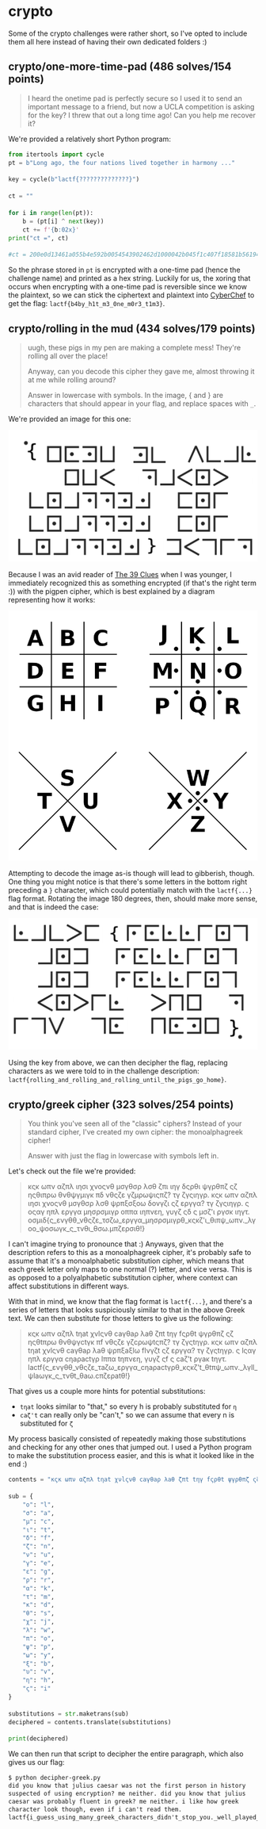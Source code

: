 # crypto

Some of the crypto challenges were rather short, so I've opted to include them all here instead of having their own dedicated folders :)

## crypto/one-more-time-pad (486 solves/154 points)

> I heard the onetime pad is perfectly secure so I used it to send an important message to a friend, but now a UCLA competition is asking for the key? I threw that out a long time ago! Can you help me recover it?

We're provided a relatively short Python program:

```python
from itertools import cycle
pt = b"Long ago, the four nations lived together in harmony ..."

key = cycle(b"lactf{??????????????}")

ct = ""

for i in range(len(pt)):
    b = (pt[i] ^ next(key))
    ct += f'{b:02x}'
print("ct =", ct)

#ct = 200e0d13461a055b4e592b0054543902462d1000042b045f1c407f18581b56194c150c13030f0a5110593606111c3e1f5e305e174571431e
```

So the phrase stored in `pt` is encrypted with a one-time pad (hence the challenge name) and printed as a hex string.
Luckily for us, the xoring that occurs when encrypting with a one-time pad is reversible since we know the plaintext, so we can stick the ciphertext and plaintext into [CyberChef](<https://gchq.github.io/CyberChef/#recipe=From_Hex('Auto')XOR(%7B'option':'Latin1','string':'Long%20ago,%20the%20four%20nations%20lived%20together%20in%20harmony%20...'%7D,'Standard',false)&input=MjAwZTBkMTM0NjFhMDU1YjRlNTkyYjAwNTQ1NDM5MDI0NjJkMTAwMDA0MmIwNDVmMWM0MDdmMTg1ODFiNTYxOTRjMTUwYzEzMDMwZjBhNTExMDU5MzYwNjExMWMzZTFmNWUzMDVlMTc0NTcxNDMxZQ>) to get the flag: `lactf{b4by_h1t_m3_0ne_m0r3_t1m3}`.

## crypto/rolling in the mud (434 solves/179 points)

> uugh, these pigs in my pen are making a complete mess! They're rolling all over the place!
>
> Anyway, can you decode this cipher they gave me, almost throwing it at me while rolling around?
>
> Answer in lowercase with symbols. In the image, { and } are characters that should appear in your flag, and replace spaces with `_`.

We're provided an image for this one:

<div align="center">
<img src="img/rolling-cipher.png" alt="Rolling in the mud pigpen cipher">
</div>

Because I was an avid reader of [The 39 Clues](https://en.wikipedia.org/wiki/The_39_Clues) when I was younger, I immediately recognized this as something encrypted (if that's the right term :)) with the pigpen cipher, which is best explained by a diagram representing how it works:

<div align="center">
<img src="img/pigpen-key.png" alt="Pigpen cipher key">
</div>

Attempting to decode the image as-is though will lead to gibberish, though.
One thing you might notice is that there's some letters in the bottom right preceding a `}` character, which could potentially match with the `lactf{...}` flag format.
Rotating the image 180 degrees, then, should make more sense, and that is indeed the case:

<div align="center">
<img src="img/rolling-rotated.png" alt="Provided image in correct orientation for decoding">
</div>

Using the key from above, we can then decipher the flag, replacing characters as we were told to in the challenge description: `lactf{rolling_and_rolling_and_rolling_until_the_pigs_go_home}`.

## crypto/greek cipher (323 solves/254 points)

> You think you've seen all of the "classic" ciphers? Instead of your standard cipher, I've created my own cipher: the monoalphagreek cipher!
>
> Answer with just the flag in lowercase with symbols left in.

Let's check out the file we're provided:

> κςκ ωπν αζπλ ιησι χνοςνθ μσγθσρ λσθ ζπι ιηγ δςρθι ψγρθπζ ςζ ηςθιπρω θνθψγμιγκ πδ νθςζε γζμρωψιςπζ? τγ ζγςιηγρ. κςκ ωπν αζπλ ιησι χνοςνθ μσγθσρ λσθ ψρπξσξοω δονγζι ςζ εργγα? τγ ζγςιηγρ. ς οςαγ ηπλ εργγα μησρσμιγρ οππα ιηπνεη, γυγζ ςδ ς μσζ'ι ργσκ ιηγτ. οσμιδ{ς_ενγθθ_νθςζε_τσζω_εργγα_μησρσμιγρθ_κςκζ'ι_θιπψ_ωπν.\_λγοο_ψοσωγκ_ς_τνθι_θσω.μπζερσιθ!}

I can't imagine trying to pronounce that :)
Anyways, given that the description refers to this as a monoalphagreek cipher, it's probably safe to assume that it's a monoalphabetic substitution cipher, which means that each greek letter only maps to one normal (?) letter, and vice versa.
This is as opposed to a polyalphabetic substitution cipher, where context can affect substitutions in different ways.

With that in mind, we know that the flag format is `lactf{...}`, and there's a series of letters that looks suspiciously similar to that in the above Greek text.
We can then substitute for those letters to give us the following:

> κςκ ωπν αζπλ tηat χνlςνθ caγθaρ λaθ ζπt tηγ fςρθt ψγρθπζ ςζ ηςθtπρω θνθψγctγκ πf νθςζε γζcρωψtςπζ? τγ ζγςtηγρ. κςκ ωπν αζπλ tηat χνlςνθ caγθaρ λaθ ψρπξaξlω flνγζt ςζ εργγα? τγ ζγςtηγρ. ς lςαγ ηπλ εργγα cηaρactγρ lππα tηπνεη, γυγζ ςf ς caζ't ργaκ tηγτ. lactf{ς_ενγθθ_νθςζε_τaζω_εργγα_cηaρactγρθ_κςκζ't_θtπψ_ωπν.\_λγll_ψlaωγκ_ς_τνθt_θaω.cπζερatθ!}

That gives us a couple more hints for potential substitutions:

- `tηat` looks similar to "that," so every h is probably substituted for `η`
- `caζ't` can really only be "can't," so we can assume that every n is substituted for `ζ`

My process basically consisted of repeatedly making those substitutions and checking for any other ones that jumped out.
I used a Python program to make the substitution process easier, and this is what it looked like in the end :)

```python
contents = "κςκ ωπν αζπλ tηat χνlςνθ caγθaρ λaθ ζπt tηγ fςρθt ψγρθπζ ςζ ηςθtπρω θνθψγctγκ πf νθςζε γζcρωψtςπζ? τγ ζγςtηγρ. κςκ ωπν αζπλ tηat χνlςνθ caγθaρ λaθ ψρπξaξlω flνγζt ςζ εργγα? τγ ζγςtηγρ. ς lςαγ ηπλ εργγα cηaρactγρ lππα tηπνεη, γυγζ ςf ς caζ't ργaκ tηγτ. lactf{ς_ενγθθ_νθςζε_τaζω_εργγα_cηaρactγρθ_κςκζ't_θtπψ_ωπν._λγll_ψlaωγκ_ς_τνθt_θaω.cπζερatθ!}"

sub = {
    "ο": "l",
    "σ": "a",
    "μ": "c",
    "ι": "t",
    "δ": "f",
    "ζ": "n",
    "ν": "u",
    "γ": "e",
    "ε": "g",
    "ρ": "r",
    "α": "k",
    "τ": "m",
    "κ": "d",
    "θ": "s",
    "χ": "j",
    "λ": "w",
    "π": "o",
    "ψ": "p",
    "ω": "y",
    "ξ": "b",
    "υ": "v",
    "η": "h",
    "ς": "i"
}

substitutions = str.maketrans(sub)
deciphered = contents.translate(substitutions)

print(deciphered)
```

We can then run that script to decipher the entire paragraph, which also gives us our flag:

```shell
$ python decipher-greek.py
did you know that julius caesar was not the first person in history suspected of using encryption? me neither. did you know that julius caesar was probably fluent in greek? me neither. i like how greek character look though, even if i can't read them. lactf{i_guess_using_many_greek_characters_didn't_stop_you._well_played_i_must_say.congrats!}
```
